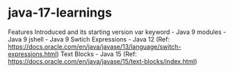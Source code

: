 # java-17-learnings

Features Introduced and its starting version
var keyword - Java 9
modules - Java 9
jshell - Java 9
Swtich Expressions - Java 12 (Ref: https://docs.oracle.com/en/java/javase/13/language/switch-expressions.html)
Text Blocks - Java 15 (Ref: https://docs.oracle.com/en/java/javase/15/text-blocks/index.html)

